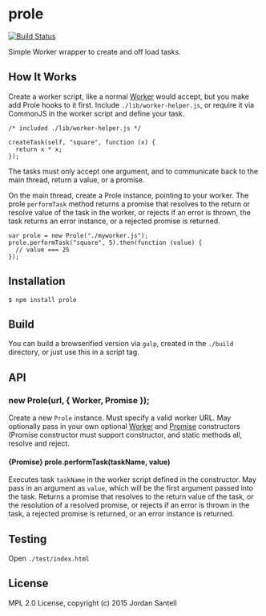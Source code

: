 # prole

[![Build Status](http://img.shields.io/npm/v/prole.svg?style=flat-square)](https://www.npmjs.org/package/prole)


Simple Worker wrapper to create and off load tasks.

## How It Works

Create a worker script, like a normal [Worker](https://developer.mozilla.org/en-US/docs/Web/API/Worker/Worker) would accept, but you make add Prole hooks to it first. Include `./lib/worker-helper.js`, or require it via CommonJS in the worker script and define your task.

```
/* included ./lib/worker-helper.js */

createTask(self, "square", function (x) {
  return x * x;
});
```

The tasks must only accept one argument, and to communicate back to the main thread, return a value, or a promise.

On the main thread, create a Prole instance, pointing to your worker. The prole `performTask` method returns a promise that resolves to the return or resolve value of the task in the worker, or rejects if an error is thrown, the task returns an error instance, or a rejected promise is returned.

```
var prole = new Prole("./myworker.js");
prole.performTask("square", 5).then(function (value) {
  // value === 25
});
```


## Installation

`$ npm install prole`

## Build

You can build a browserified version via `gulp`, created in the `./build` directory, or
just use this in a script tag.

## API

### new Prole(url, { Worker, Promise });

Create a new `Prole` instance. Must specify a valid worker URL. May optionally pass in your
own optional [Worker](https://developer.mozilla.org/en-US/docs/Web/API/Worker/Worker) and [Promise](https://developer.mozilla.org/en-US/docs/Web/JavaScript/Reference/Global_Objects/Promise) constructors (Promise constructor must support constructor, and static methods all, resolve and reject.

#### {Promise} prole.performTask(taskName, value)

Executes task `taskName` in the worker script defined in the constructor. May pass in an argument as `value`, which will be the first argument passed into the task. Returns a promise that resolves to the return value of the task, or the resolution of a resolved promise, or rejects if an error is thrown in the task, a rejected promise is returned, or an error instance is returned.

## Testing

Open `./test/index.html`

## License

MPL 2.0 License, copyright (c) 2015 Jordan Santell
